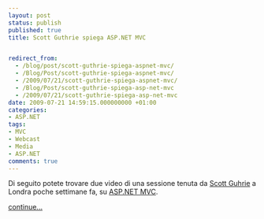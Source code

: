```yaml
---
layout: post
status: publish
published: true
title: Scott Guthrie spiega ASP.NET MVC


redirect_from: 
  - /blog/post/scott-guthrie-spiega-aspnet-mvc/
  - /Blog/Post/scott-guthrie-spiega-aspnet-mvc/
  - /2009/07/21/scott-guthrie-spiega-aspnet-mvc/
  - /Blog/Post/scott-guthrie-spiega-asp-net-mvc
  - /2009/07/21/scott-guthrie-spiega-asp-net-mvc
date: 2009-07-21 14:59:15.000000000 +01:00
categories:
- ASP.NET
tags:
- MVC
- Webcast
- Media
- ASP.NET
comments: true
---
```

<p>Di seguito potete trovare due video di una sessione tenuta da <a target="_blank" rel="nofollow" href="http://weblogs.asp.net/scottgu/" title="Scott Guthrie's Blog">Scott Guhrie</a> a Londra poche settimane fa, su <a target="_blank" rel="nofollow" href="http://www.asp.net/mvc">ASP.NET MVC</a>.</p>
<p><a class="more" href="http://imperugo.tostring.it/blog/post/scott-guthrie-spiega-aspnet-mvc/">continue...</a></p>
